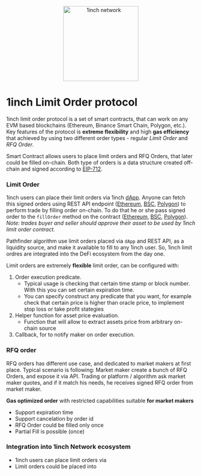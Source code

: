 <p align="center">
  <img src="https://app.1inch.io/assets/images/logo.svg" width="200" alt="1inch network" />
</p>


# 1inch Limit Order protocol

1inch limit order protocol is a set of smart contracts, that can work on any EVM based blockchains (Ethereum, Binance Smart Chain, Polygon, etc.). Key features of the protocol is **extreme flexibility** and high **gas efficiency** that achieved by using two different order types - regular *Limit Order* and *RFQ Order*.

Smart Contract allows users to place limit orders and RFQ Orders, that later could be filled on-chain.
Both type of orders is a data structure created off-chain and signed according to [EIP-712](https://eips.ethereum.org/EIPS/eip-712).

### Limit Order

1inch users can place their limit orders via 1inch [dApp](https://app.1inch.io/#/1/limit-order/WETH/DAI).
Anyone can fetch this signed orders using REST API endpoint ([Ethereum](https://limit-orders.1inch.exchange/swagger/ethereum/), [BSC](https://limit-orders.1inch.exchange/swagger/binance/), [Polygon](https://limit-orders.1inch.exchange/swagger/polygon/)) to perform trade by filling order on-chain. 
To do that he or she pass signed order to the `fillOrder` method on the contract ([Ethereum](https://etherscan.io/address/0x3ef51736315f52d568d6d2cf289419b9cfffe782), [BSC](https://bscscan.com/address/0xe3456f4ee65e745a44ec3bcb83d0f2529d1b84eb), [Polygon](https://polygonscan.com/address/0xb707d89d29c189421163515c59e42147371d6857)). 
*Note: trades buyer and seller should approve their asset to be used by 1inch limit order contract.*  

Pathfinder algorithm use limit orders placed via `dApp` and REST API, as a liquidity source, and make it available to fill to any 1inch user. 
So, 1inch limit ordres are integrated into the DeFi ecosystem from the day one.

Limit orders are extremely **flexible** limit order, can be configured with:
1) Order execution predicate.
    - Typical usage is checking that certain time stamp or block number. With this you can set certain expiration time.
    - You can specify construct any predicate that you want, for example check that certain price is higher than oracle price, to implement stop loss or take profit stategies
2) Helper function for asset price evaluation.
    - Function that will allow to extract assets price from arbitrary on-chain source
3) Callback, for to notify maker on order execution.

### RFQ order
RFQ orders has different use case, and dedicated to market makers at first place. Typical scenario is following:
Market maker create a bunch of RFQ Orders, and expose it via API.
Trading or platform / algorithm ask market maker quotes, and if it match his needs, he receives signed RFQ order from market maker.

**Gas optimized order** with restricted capabilities suitable **for market makers**

- Support expiration time
- Support cancelation by order id
- RFQ Order could be filled only once
- Partial Fill is possible (once)



### Integration into 1inch Network ecosystem
- 1inch users can place limit orders via 
- Limit orders could be placed into 
